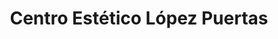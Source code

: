 ---
title: "Centro Estético López Puertas"
url: /granada/centro-estetico-lopez-puertas/
shop: cosméticos
---
